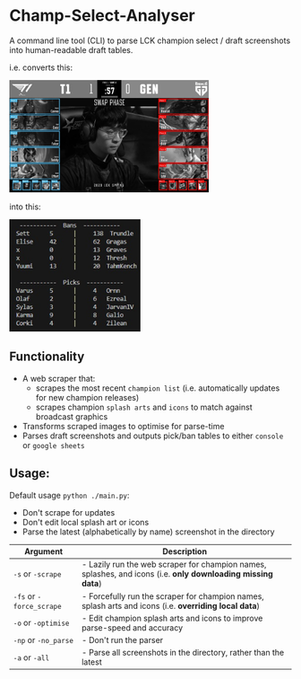 # Champ-Select-Analyser

A command line tool (CLI) to parse LCK champion select / draft screenshots into human-readable draft tables.

i.e. converts this:

<img src='.\ReadMe\DraftMarkup.jpg' height=200> 

into this:

<img src='.\ReadMe\OutputExample.jpg' height=200>


## Functionality
- A web scraper that:
    - scrapes the most recent `champion list` (i.e. automatically updates for new champion releases)
    - scrapes champion `splash arts` and `icons` to match against broadcast graphics
- Transforms scraped images to optimise for parse-time
- Parses draft screenshots and outputs pick/ban tables to either `console` or `google sheets`


## Usage:

Default usage `python ./main.py`:
- Don't scrape for updates
- Don't edit local splash art or icons
- Parse the latest (alphabetically by name) screenshot in the directory

| Argument | Description |
| ------------- | ------------- |
| `-s` or `-scrape`  | - Lazily run the web scraper for champion names, splashes, and icons (i.e. **only downloading missing data**)  |
| `-fs` or `-force_scrape`  | - Forcefully run the scraper for champion names, splash arts and icons (i.e. **overriding local data**) |
| `-o` or `-optimise`  | - Edit champion splash arts and icons to improve parse-speed and accuracy |
| `-np` or `-no_parse`  | - Don't run the parser |
| `-a` or `-all`  | - Parse all screenshots in the directory, rather than the latest |
